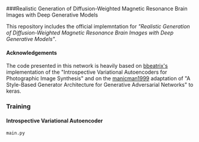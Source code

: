 ###Realistic Generation of Diffusion-Weighted Magnetic Resonance Brain Images with Deep Generative Models

This repository includes the official implemntation for *"Realistic Generation of Diffusion-Weighted Magnetic Resonance Brain Images with Deep Generative Models"*.

#### Acknowledgements
The code presented in this network is heavily based on [bbeatrix's](https://github.com/bbeatrix/introvae.git) implementation of the "Introspective Variational Autoencoders for Photographic Image Synthesis" and on the [manicman1999](https://github.com/manicman1999/StyleGAN-Keras.git) adaptation of "A Style-Based Generator Architecture for Generative Adversarial Networks" to keras.

### Training

#### Introspective Variational Autoencoder
```console
main.py
```

